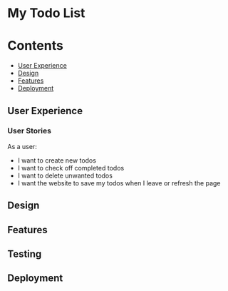# My Todo List


# Contents 
- [User Experience](#user-experience)
- [Design](#design)
- [Features](#features)
- [Deployment](#deployment)

## User Experience 
### User Stories 
As a user: 
- I want to create new todos
- I want to check off completed todos 
- I want to delete unwanted todos
- I want the website to save my todos when I leave or refresh the page
## Design 

## Features

## Testing 

## Deployment 
